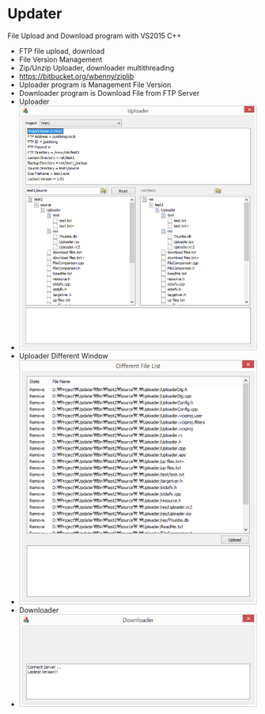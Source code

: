# Updater
File Upload and Download program with VS2015 C++
- FTP file upload, download
- File Version Management
- Zip/Unzip Uploader, downloader multithreading
 - https://bitbucket.org/wbenny/ziplib
- Uploader program is Management File Version
- Downloader program is Download File from FTP Server
- Uploader
 - ![](https://github.com/jjuiddong/Updater/blob/master/Doc/img1.png?raw=true)
- Uploader Different Window
 - ![](https://github.com/jjuiddong/Updater/blob/master/Doc/img2.png?raw=true)
- Downloader
 - ![](https://github.com/jjuiddong/Updater/blob/master/Doc/img3.png?raw=true)
